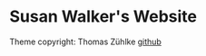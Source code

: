 # Susan Walker's Website

Theme copyright: Thomas Zühlke [github](https://github.com/tzuehlke/jekyll-uno-timeline)
